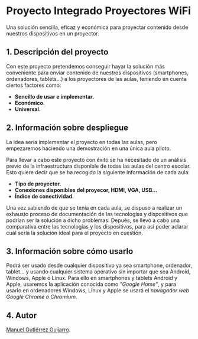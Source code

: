 # Proyecto Integrado Proyectores WiFi

Una solución sencilla, eficaz y económica para proyectar contenido desde nuestros dispositivos en un proyector.

## 1. Descripción del proyecto

Con este proyecto pretendemos conseguir hayar la solución más conveniente para enviar contenido de nuestros dispositivos (smartphones, ordenadores, tablets...) a los proyectores de las aulas, teniendo en cuenta ciertos factores como:
* **Sencillo de usar e implementar.**
* **Económico.**
* **Universal.**

## 2. Información sobre despliegue

La idea sería implementar el proyecto en todas las aulas, pero empezaremos haciendo una demostración en una única aula piloto.

Para llevar a cabo este proyecto con éxito se ha necesitado de un análisis previo de la infraestructura disponible de todas las aulas del centro escolar. Esto quiere decir que se ha recogido la siguiente información de cada aula:
* **Tipo de proyector.**
* **Conexiones disponibles del proyecor, HDMI, VGA, USB...**
* **Índice de conectividad.**

Una vez sabiendo de que se tenía en cada aula, se dispuso a realizar un exhausto proceso de documentación de las tecnologías y dispositivos que podrían ser la solución a dicho problemas. Depués, se llevó a cabo una comparativa entre las tecnologías y los dispositivos, para así poder aclarar cuál sería la solución ideal para el proyecto en cuestión.

## 3. Información sobre cómo usarlo

Podrá ser usado desde cualquier dispositivo ya sea smartphone, ordenador, tablet... y usando cualquier sistema operativo sin importar que sea Android, Windows, Apple o Linux.
Para ello en smartphones y tablets Android y Apple, usaremos la aplicación conocida como _"Google Home"_, y para usarlo en ordenadores Windows, Linux y Apple se usará el _navagador web Google Chrome o Chromium_.

## 4. Autor

[Manuel Gutiérrez Guijarro](https://github.com/manuelgutierrezguijarro).
